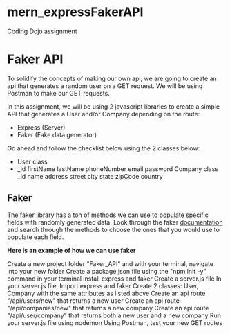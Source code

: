 # mern_expressFakerAPI
Coding Dojo assignment

# Faker API
To solidify the concepts of making our own api, we are going to create an api that generates a random user on a GET request. We will be using Postman to make our GET requests.



In this assignment, we will be using 2 javascript libraries to create a simple API that generates a User and/or Company depending on the route:

* Express (Server)
* Faker (Fake data generator)


Go ahead and follow the checklist below using the 2 classes below:

* User class
 * _id
  firstName
  lastName
  phoneNumber
  email
  password
Company class
_id
name
address
street
city
state
zipCode
country


## Faker
The faker library has a ton of methods we can use to populate specific fields with randomly generated data. Look through the faker [documentation](https://github.com/marak/Faker.js/) and search through the methods to choose the ones that you would use to populate each field.

**Here is an example of how we can use faker**

 Create a new project folder "Faker_API" and with your terminal, navigate into your new folder
 Create a package.json file using the "npm init -y" command in your terminal
 install express and faker
 Create a server.js file
 In your server.js file, Import express and faker
 Create 2 classes: User, Company with the same attributes as listed above
 Create an api route "/api/users/new" that returns a new user
 Create an api route "/api/companies/new" that returns a new company
 Create an api route "/api/user/company" that returns both a new user and a new company
 Run your server.js file using nodemon
 Using Postman, test your new GET routes
